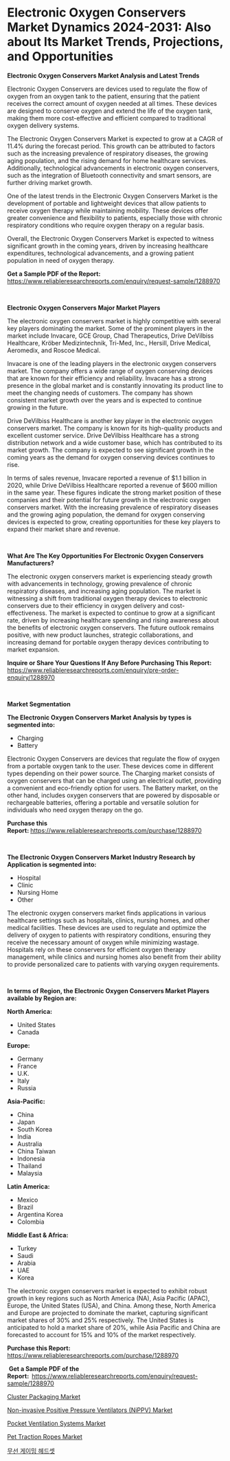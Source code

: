 <p><h1>Electronic Oxygen Conservers Market Dynamics 2024-2031: Also about Its Market Trends, Projections, and Opportunities</h1></p><p><strong>Electronic Oxygen Conservers Market Analysis and Latest Trends</strong></p>
<p><p>Electronic Oxygen Conservers are devices used to regulate the flow of oxygen from an oxygen tank to the patient, ensuring that the patient receives the correct amount of oxygen needed at all times. These devices are designed to conserve oxygen and extend the life of the oxygen tank, making them more cost-effective and efficient compared to traditional oxygen delivery systems.</p><p>The Electronic Oxygen Conservers Market is expected to grow at a CAGR of 11.4% during the forecast period. This growth can be attributed to factors such as the increasing prevalence of respiratory diseases, the growing aging population, and the rising demand for home healthcare services. Additionally, technological advancements in electronic oxygen conservers, such as the integration of Bluetooth connectivity and smart sensors, are further driving market growth.</p><p>One of the latest trends in the Electronic Oxygen Conservers Market is the development of portable and lightweight devices that allow patients to receive oxygen therapy while maintaining mobility. These devices offer greater convenience and flexibility to patients, especially those with chronic respiratory conditions who require oxygen therapy on a regular basis.</p><p>Overall, the Electronic Oxygen Conservers Market is expected to witness significant growth in the coming years, driven by increasing healthcare expenditures, technological advancements, and a growing patient population in need of oxygen therapy.</p></p>
<p><strong>Get a Sample PDF of the Report:&nbsp;</strong> <a href="https://www.reliableresearchreports.com/enquiry/request-sample/1288970">https://www.reliableresearchreports.com/enquiry/request-sample/1288970</a></p>
<p>&nbsp;</p>
<p><strong>Electronic Oxygen Conservers Major Market Players</strong></p>
<p><p>The electronic oxygen conservers market is highly competitive with several key players dominating the market. Some of the prominent players in the market include Invacare, GCE Group, Chad Therapeutics, Drive DeVilbiss Healthcare, Kröber Medizintechnik, Tri-Med, Inc., Hersill, Drive Medical, Aeromedix, and Roscoe Medical.</p><p>Invacare is one of the leading players in the electronic oxygen conservers market. The company offers a wide range of oxygen conserving devices that are known for their efficiency and reliability. Invacare has a strong presence in the global market and is constantly innovating its product line to meet the changing needs of customers. The company has shown consistent market growth over the years and is expected to continue growing in the future.</p><p>Drive DeVilbiss Healthcare is another key player in the electronic oxygen conservers market. The company is known for its high-quality products and excellent customer service. Drive DeVilbiss Healthcare has a strong distribution network and a wide customer base, which has contributed to its market growth. The company is expected to see significant growth in the coming years as the demand for oxygen conserving devices continues to rise.</p><p>In terms of sales revenue, Invacare reported a revenue of $1.1 billion in 2020, while Drive DeVilbiss Healthcare reported a revenue of $600 million in the same year. These figures indicate the strong market position of these companies and their potential for future growth in the electronic oxygen conservers market. With the increasing prevalence of respiratory diseases and the growing aging population, the demand for oxygen conserving devices is expected to grow, creating opportunities for these key players to expand their market share and revenue.</p></p>
<p>&nbsp;</p>
<p><strong>What Are The Key Opportunities For Electronic Oxygen Conservers Manufacturers?</strong></p>
<p><p>The electronic oxygen conservers market is experiencing steady growth with advancements in technology, growing prevalence of chronic respiratory diseases, and increasing aging population. The market is witnessing a shift from traditional oxygen therapy devices to electronic conservers due to their efficiency in oxygen delivery and cost-effectiveness. The market is expected to continue to grow at a significant rate, driven by increasing healthcare spending and rising awareness about the benefits of electronic oxygen conservers. The future outlook remains positive, with new product launches, strategic collaborations, and increasing demand for portable oxygen therapy devices contributing to market expansion.</p></p>
<p><strong>Inquire or Share Your Questions If Any Before Purchasing This Report:</strong> <a href="https://www.reliableresearchreports.com/enquiry/pre-order-enquiry/1288970">https://www.reliableresearchreports.com/enquiry/pre-order-enquiry/1288970</a></p>
<p>&nbsp;</p>
<p><strong>Market Segmentation</strong></p>
<p><strong>The Electronic Oxygen Conservers Market Analysis by types is segmented into:</strong></p>
<p><ul><li>Charging</li><li>Battery</li></ul></p>
<p><p>Electronic Oxygen Conservers are devices that regulate the flow of oxygen from a portable oxygen tank to the user. These devices come in different types depending on their power source. The Charging market consists of oxygen conservers that can be charged using an electrical outlet, providing a convenient and eco-friendly option for users. The Battery market, on the other hand, includes oxygen conservers that are powered by disposable or rechargeable batteries, offering a portable and versatile solution for individuals who need oxygen therapy on the go.</p></p>
<p><strong>Purchase this Report:&nbsp;</strong><a href="https://www.reliableresearchreports.com/purchase/1288970">https://www.reliableresearchreports.com/purchase/1288970</a></p>
<p>&nbsp;</p>
<p><strong>The Electronic Oxygen Conservers Market Industry Research by Application is segmented into:</strong></p>
<p><ul><li>Hospital</li><li>Clinic</li><li>Nursing Home</li><li>Other</li></ul></p>
<p><p>The electronic oxygen conservers market finds applications in various healthcare settings such as hospitals, clinics, nursing homes, and other medical facilities. These devices are used to regulate and optimize the delivery of oxygen to patients with respiratory conditions, ensuring they receive the necessary amount of oxygen while minimizing wastage. Hospitals rely on these conservers for efficient oxygen therapy management, while clinics and nursing homes also benefit from their ability to provide personalized care to patients with varying oxygen requirements.</p></p>
<p>&nbsp;</p>
<p><strong>In terms of Region, the Electronic Oxygen Conservers Market Players available by Region are:</strong></p>
<p>
    <p> <strong> North America: </strong>
        <ul>
            <li>United States</li>
            <li>Canada</li>
        </ul>
        </p> 
    <p> <strong> Europe: </strong>
        <ul>
            <li>Germany</li>
            <li>France</li>
            <li>U.K.</li>
            <li>Italy</li>
            <li>Russia</li>
        </ul>
        </p> 
    <p> <strong> Asia-Pacific: </strong>
        <ul>
            <li>China</li>
            <li>Japan</li>
            <li>South Korea</li>
            <li>India</li>
            <li>Australia</li>
            <li>China Taiwan</li>
            <li>Indonesia</li>
            <li>Thailand</li>
            <li>Malaysia</li>
        </ul>
        </p> 
    <p> <strong> Latin America: </strong>
        <ul>
            <li>Mexico</li>
            <li>Brazil</li>
            <li>Argentina Korea</li>
            <li>Colombia</li>
        </ul>
        </p> 
    <p> <strong> Middle East & Africa: </strong>
        <ul>
            <li>Turkey</li>
            <li>Saudi</li>
            <li>Arabia</li>
            <li>UAE</li>
            <li>Korea</li>
        </ul>
    </p>
    </p>
<p><p>The electronic oxygen conservers market is expected to exhibit robust growth in key regions such as North America (NA), Asia Pacific (APAC), Europe, the United States (USA), and China. Among these, North America and Europe are projected to dominate the market, capturing significant market shares of 30% and 25% respectively. The United States is anticipated to hold a market share of 20%, while Asia Pacific and China are forecasted to account for 15% and 10% of the market respectively.</p></p>
<p><strong>Purchase this Report: </strong><a href="https://www.reliableresearchreports.com/purchase/1288970">https://www.reliableresearchreports.com/purchase/1288970</a></p>
<p>&nbsp;<strong>Get a Sample PDF of the Report:&nbsp;&nbsp;</strong><a href="https://www.reliableresearchreports.com/enquiry/request-sample/1288970">https://www.reliableresearchreports.com/enquiry/request-sample/1288970</a></p>
<p><strong></strong></p>
<p><p><a href="https://view.publitas.com/reportprime-1/cluster-packaging-market-research-report-reveals-the-latest-trends-and-opportunities-of-this-market-for-period-from-2024-2031/">Cluster Packaging Market</a></p><p><a href="https://github.com/pgtimber/Market-Research-Report-List-1/blob/main/non-invasive-positive-pressure-ventilators-nippv-market.md">Non-invasive Positive Pressure Ventilators (NiPPV) Market</a></p><p><a href="https://boundless-drawbridge-702.notion.site/Pocket-Ventilation-Systems-Market-Provides-Detailed-Segmentation-of-this-Market-based-on-Type-Appli-a7735b3e2f9c4bdfbdc98efb0bc1f6b1">Pocket Ventilation Systems Market</a></p><p><a href="https://github.com/lataunyatinikmelvin59ilbd0dv/Market-Research-Report-List-1/blob/main/pet-traction-ropes-market.md">Pet Traction Ropes Market</a></p><p><a href="https://medium.com/@ppekbp22499696/%EC%99%80%EC%9D%B4%EC%96%B4%EB%A6%AC%EC%8A%A4-%EA%B2%8C%EC%9D%B4%EB%B0%8D-%ED%97%A4%EB%93%9C%EC%85%8B-%EC%8B%9C%EC%9E%A5-%EB%A9%94%ED%8A%B8%EB%A6%AD-%ED%95%B4%EB%8F%85-%EC%8B%9C%EC%9E%A5-%EC%A0%90%EC%9C%A0%EC%9C%A8-%ED%8A%B8%EB%A0%8C%EB%93%9C-%EB%B0%8F-%EC%84%B1%EC%9E%A5-%ED%8C%A8%ED%84%B4-511b9cbd8bb5">무선 게이밍 헤드셋</a></p></p>